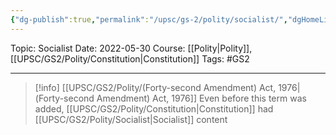 ```yaml
---
{"dg-publish":true,"permalink":"/upsc/gs-2/polity/socialist/","dgHomeLink":true,"dgPassFrontmatter":false}
---
```


Topic: Socialist
Date: 2022-05-30
Course: [[Polity|Polity]], [[UPSC/GS2/Polity/Constitution|Constitution]]
Tags: #GS2 

---

> [!info] [[UPSC/GS2/Polity/(Forty-second Amendment) Act, 1976|(Forty-second Amendment) Act, 1976]]
> Even before this term was added, [[UPSC/GS2/Polity/Constitution|Constitution]] had [[UPSC/GS2/Polity/Socialist|Socialist]] content 







